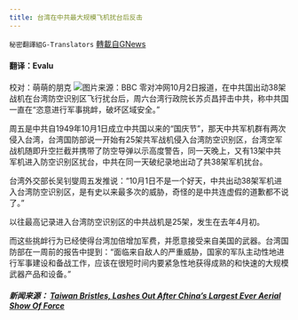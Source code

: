 ```yaml
---
title: 台湾在中共最大规模飞机扰台后反击
---
```

`秘密翻譯組G-Translators` [轉載自GNews](https://gnews.org/zh-hans/1570124/)

#### 翻译：Evalu
校对：萌萌的朋克
![](https://assets.gnews.org/wp-content/uploads/2021/10/2-9.jpg)图片来源：BBC
零对冲网10月2日报道，在中共国出动38架战机在台湾防空识别区飞行扰台后，周六台湾行政院长苏贞昌抨击中共，称中共国一直在“恣意进行军事挑衅，破坏区域安全。”

周五是中共自1949年10月1日成立中共国以来的“国庆节”，那天中共军机群有两次侵入台湾，台湾国防部说一开始有25架共军战机侵入台湾防空识别区，台湾空军战机随即升空拦截并携带了防空导弹以示高度警告，同一天晚上，又有13架中共军机进入防空识别区扰台，中共在同一天破纪录地出动了共38架军机扰台。

台湾外交部长吴钊燮周五发推说：“10月1日不是一个好天，中共出动38架军机进入台湾防空识别区，是有史以来最多次的威胁，奇怪的是中共连虚假的道歉都不说了。”

以往最高记录进入台湾防空识别区的中共战机是25架，发生在去年4月初。

而这些挑衅行为已经使得台湾加倍增加军费，并愿意接受来自美国的武器。台湾国防部在一周前的报告中提到：“面临来自敌人的严重威胁，国家的军队主动性地进行军事建设和备战工作，应该在很短时间内要紧急性地获得成熟的和快速的大规模武器产品和设备。”

##### 新闻来源： [Taiwan Bristles, Lashes Out After China’s Largest Ever Aerial Show Of Force](https://www.zerohedge.com/geopolitical/taiwan-bristles-lashes-out-after-chinas-record-aerial-show-force)
